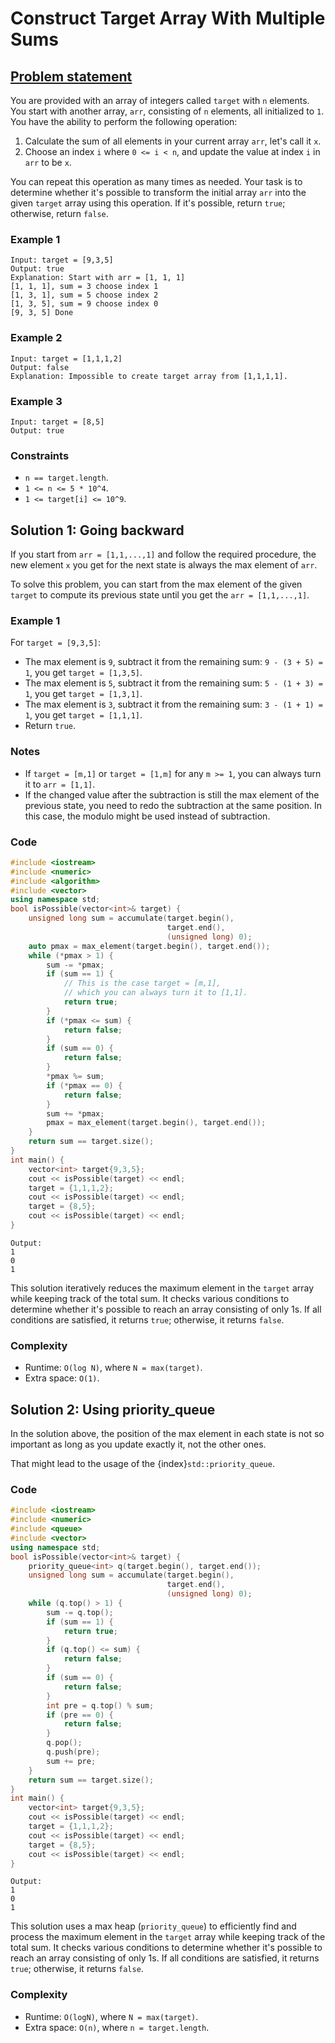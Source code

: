 # Construct Target Array With Multiple Sums

## [Problem statement](https://leetcode.com/problems/construct-target-array-with-multiple-sums/)
 
You are provided with an array of integers called `target` with `n` elements. You start with another array, `arr`, consisting of `n` elements, all initialized to `1`. You have the ability to perform the following operation:

1. Calculate the sum of all elements in your current array `arr`, let's call it `x`.
2. Choose an index `i` where `0 <= i < n`, and update the value at index `i` in `arr` to be `x`.

You can repeat this operation as many times as needed. Your task is to determine whether it's possible to transform the initial array `arr` into the given `target` array using this operation. If it's possible, return `true`; otherwise, return `false`.

### Example 1
```text
Input: target = [9,3,5]
Output: true
Explanation: Start with arr = [1, 1, 1] 
[1, 1, 1], sum = 3 choose index 1
[1, 3, 1], sum = 5 choose index 2
[1, 3, 5], sum = 9 choose index 0
[9, 3, 5] Done
```

### Example 2
```text
Input: target = [1,1,1,2]
Output: false
Explanation: Impossible to create target array from [1,1,1,1].
```

### Example 3
```text
Input: target = [8,5]
Output: true
``` 

### Constraints

* `n == target.length`.
* `1 <= n <= 5 * 10^4`.
* `1 <= target[i] <= 10^9`.

## Solution 1: Going backward

If you start from `arr = [1,1,...,1]` and follow the required procedure, the new element `x` you get for the next state is always the max element of `arr`. 

To solve this problem, you can start from the max element of the given `target` to compute its previous state until you get the `arr = [1,1,...,1]`.

### Example 1
For `target = [9,3,5]`:

* The max element is `9`, subtract it from the remaining sum: `9 - (3 + 5) = 1`, you get `target = [1,3,5]`.
* The max element is `5`, subtract it from the remaining sum: `5 - (1 + 3) = 1`, you get `target = [1,3,1]`.
* The max element is `3`, subtract it from the remaining sum: `3 - (1 + 1) = 1`, you get `target = [1,1,1]`.
* Return `true`.

### Notes
* If `target = [m,1]` or `target = [1,m]` for any `m >= 1`, you can always turn it to `arr = [1,1]`.
* If the changed value after the subtraction is still the max element of the previous state, you need to redo the subtraction at the same position. In this case, the modulo might be used instead of subtraction.

### Code
```cpp
#include <iostream>
#include <numeric>
#include <algorithm>
#include <vector>
using namespace std;
bool isPossible(vector<int>& target) {
    unsigned long sum = accumulate(target.begin(), 
                                   target.end(), 
                                   (unsigned long) 0);
    auto pmax = max_element(target.begin(), target.end());
    while (*pmax > 1) {
        sum -= *pmax;
        if (sum == 1) {
            // This is the case target = [m,1], 
            // which you can always turn it to [1,1].
            return true;
        }
        if (*pmax <= sum) {
            return false;
        }
        if (sum == 0) {
            return false;
        }
        *pmax %= sum;
        if (*pmax == 0) {
            return false;
        }
        sum += *pmax;
        pmax = max_element(target.begin(), target.end());
    }
    return sum == target.size();
}
int main() {
    vector<int> target{9,3,5};
    cout << isPossible(target) << endl;
    target = {1,1,1,2};
    cout << isPossible(target) << endl;
    target = {8,5};
    cout << isPossible(target) << endl;
}
```
```text
Output:
1
0
1
```

This solution iteratively reduces the maximum element in the `target` array while keeping track of the total sum. It checks various conditions to determine whether it's possible to reach an array consisting of only 1s. If all conditions are satisfied, it returns `true`; otherwise, it returns `false`.

### Complexity
* Runtime: `O(log N)`, where `N = max(target)`.
* Extra space: `O(1)`.

## Solution 2: Using priority_queue

In the solution above, the position of the max element in each state is not so important as long as you update exactly it, not the other ones.

That might lead to the usage of the {index}`std::priority_queue`.

### Code
```cpp
#include <iostream>
#include <numeric>
#include <queue>
#include <vector>
using namespace std;
bool isPossible(vector<int>& target) {
    priority_queue<int> q(target.begin(), target.end());
    unsigned long sum = accumulate(target.begin(), 
                                   target.end(), 
                                   (unsigned long) 0);
    while (q.top() > 1) {
        sum -= q.top();
        if (sum == 1) {
            return true;
        }
        if (q.top() <= sum) {
            return false;
        }
        if (sum == 0) {
            return false;
        }
        int pre = q.top() % sum;
        if (pre == 0) {
            return false;
        }
        q.pop();
        q.push(pre);
        sum += pre;
    }
    return sum == target.size();
}
int main() {
    vector<int> target{9,3,5};
    cout << isPossible(target) << endl;
    target = {1,1,1,2};
    cout << isPossible(target) << endl;
    target = {8,5};
    cout << isPossible(target) << endl;
}
```
```text
Output:
1
0
1
```

This solution uses a max heap (`priority_queue`) to efficiently find and process the maximum element in the `target` array while keeping track of the total sum. It checks various conditions to determine whether it's possible to reach an array consisting of only 1s. If all conditions are satisfied, it returns `true`; otherwise, it returns `false`.

### Complexity

* Runtime: `O(logN)`, where `N = max(target)`.
* Extra space: `O(n)`, where `n = target.length`.



